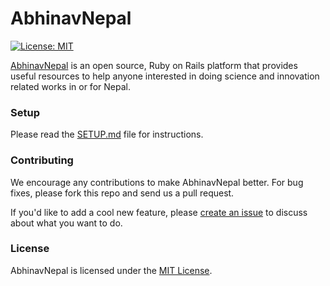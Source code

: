 # AbhinavNepal

[![License: MIT](https://img.shields.io/badge/License-MIT-blue.svg)](https://github.com/AbhinavNepal/abhinav-nepal/blob/master/LICENSE)

[AbhinavNepal](https://abhinavnepal.com) is an open source, Ruby on Rails platform that provides useful resources to help anyone interested in doing science and innovation related works in or for Nepal.

### Setup

Please read the [SETUP.md](https://github.com/AbhinavNepal/abhinav-nepal/blob/master/SETUP.md) file for instructions.

### Contributing

We encourage any contributions to make AbhinavNepal better. For bug fixes, please fork this repo and send us a pull request.

If you'd like to add a cool new feature, please [create an issue](https://github.com/AbhinavNepal/abhinav-nepal/issues/new) to discuss about what you want to do.

### License

AbhinavNepal is licensed under the [MIT License](https://github.com/AbhinavNepal/abhinav-nepal/blob/master/LICENSE).
